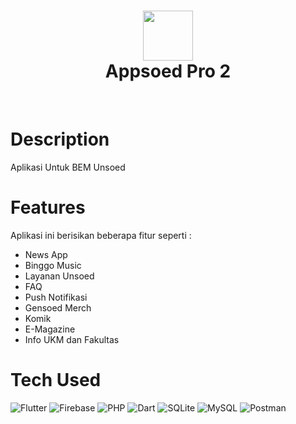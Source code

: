 <div align="center">
      <h1> <img src="https://user-images.githubusercontent.com/76081296/176094227-95f1a3b9-ee7c-4c95-a43d-ff1051729fe8.png" width="80px"><br/>Appsoed Pro 2</h1>
     </div>
<p align="center"> <a href="https://blog.bem-unsoed.com/" target="_blank"><img alt="" src="https://img.shields.io/badge/Website-EA4C89?style=normal&logo=dribbble&logoColor=white" style="vertical-align:center" /></a> <a href="https://twitter.com/BEM_Unsoed" target="_blank"><img alt="" src="https://img.shields.io/badge/Twitter-1DA1F2?style=normal&logo=twitter&logoColor=white" style="vertical-align:center" /></a> <a href="https://www.instagram.com/bem_unsoed/" target="_blank"><img alt="" src="https://img.shields.io/badge/Instagram-E4405F?style=normal&logo=instagram&logoColor=white" style="vertical-align:center" /></a> <a href="}" target="_blank"><img alt="" src="https://img.shields.io/badge/LinkedIn-0077B5?style=normal&logo=linkedin&logoColor=white" style="vertical-align:center" /></a> </p>

# Description
Aplikasi Untuk BEM Unsoed

# Features
Aplikasi ini berisikan beberapa fitur seperti :
 - News App
 - Binggo Music
 - Layanan Unsoed
 - FAQ
 - Push Notifikasi
 - Gensoed Merch
 - Komik
 - E-Magazine
 - Info UKM dan Fakultas

# Tech Used
 ![Flutter](https://img.shields.io/badge/Flutter-%2302569B.svg?style=for-the-badge&logo=Flutter&logoColor=white) ![Firebase](https://img.shields.io/badge/firebase-%23039BE5.svg?style=for-the-badge&logo=firebase) ![PHP](https://img.shields.io/badge/php-%23777BB4.svg?style=for-the-badge&logo=php&logoColor=white) ![Dart](https://img.shields.io/badge/dart-%230175C2.svg?style=for-the-badge&logo=dart&logoColor=white) ![SQLite](https://img.shields.io/badge/sqlite-%2307405e.svg?style=for-the-badge&logo=sqlite&logoColor=white) ![MySQL](https://img.shields.io/badge/mysql-%2300f.svg?style=for-the-badge&logo=mysql&logoColor=white) ![Postman](https://img.shields.io/badge/Postman-FF6C37?style=for-the-badge&logo=postman&logoColor=white)


<!-- </> with 💛 by readMD (https://readmd.itsvg.in) -->
